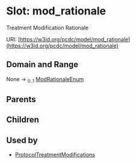 
# Slot: mod_rationale


Treatment Modification Rationale

URI: [https://w3id.org/pcdc/model/mod_rationale](https://w3id.org/pcdc/model/mod_rationale)


## Domain and Range

None &#8594;  <sub>0..1</sub> [ModRationaleEnum](ModRationaleEnum.md)

## Parents


## Children


## Used by

 * [ProtocolTreatmentModifications](ProtocolTreatmentModifications.md)
